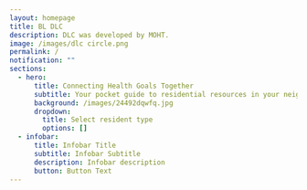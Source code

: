 ```yaml
---
layout: homepage
title: BL DLC
description: DLC was developed by MOHT.
image: /images/dlc circle.png
permalink: /
notification: ""
sections:
  - hero:
      title: Connecting Health Goals Together
      subtitle: Your pocket guide to residential resources in your neighbourhood
      background: /images/24492dqwfq.jpg
      dropdown:
        title: Select resident type
        options: []
  - infobar:
      title: Infobar Title
      subtitle: Infobar Subtitle
      description: Infobar description
      button: Button Text
---
```

